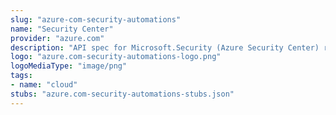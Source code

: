 ```yaml
---
slug: "azure-com-security-automations"
name: "Security Center"
provider: "azure.com"
description: "API spec for Microsoft.Security (Azure Security Center) resource provider"
logo: "azure.com-security-automations-logo.png"
logoMediaType: "image/png"
tags:
- name: "cloud"
stubs: "azure.com-security-automations-stubs.json"
---
```


